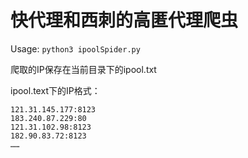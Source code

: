 # 快代理和西刺的高匿代理爬虫

Usage: `python3 ipoolSpider.py`

爬取的IP保存在当前目录下的ipool.txt

ipool.text下的IP格式：

```text
121.31.145.177:8123
183.240.87.229:80
121.31.102.98:8123
182.90.83.72:8123
……
```